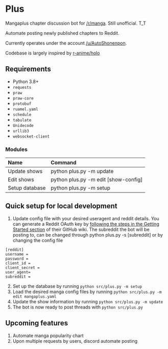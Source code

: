 # Plus
Mangaplus chapter discussion bot for [/r/manga](https://reddit.com/r/manga/). Still unofficial. T_T

Automate posting newly published chapters to Reddit. 

Currently operates under the account [/u/AutoShonenpon](https://www.reddit.com/user/AutoShonenpon/).

Codebase is largely inspired by [r-anime/holo](https://github.com/r-anime/holo)

## Requirements
* Python 3.8+
* `requests`
* `praw`
* `praw-core`
* `protobuf`
* `ruamel.yaml`
* `schedule`
* `tabulate`
* `Unidecode`
* `urllib3`
* `websocket-client`

### Modules

Name|Command
:--|:--
Update shows|python plus.py -m update
Edit shows|python plus.py -m edit [show-config]
Setup database|python plus.py -m setup

## Quick setup for local development

1. Update config file with your desired useragent and reddit details. You can generate a Reddit OAuth key by [following the steps in the Getting Started section](https://github.com/reddit-archive/reddit/wiki/OAuth2#getting-started) of their GitHub wiki. The subreddit the bot will be posting to, can be changed through python plus.py -s [subreddit] or by changing the config file

```
[reddit]
username = 
password = 
client_id =  
client_secret = 
user_agent= 
subreddit = 
```

2. Set up the database by running `python src/plus.py -m setup`
3. Load the desired manga config files by running `python src/plus.py -m edit mangaplus.yaml`
4. Update the show information by running `python src/plus.py -m update`
5. The bot is now ready to post threads with `python src/plus.py`

## Upcoming features

1. Automate manga popularity chart 
2. Upon multiple requests by users, discord automate posting 